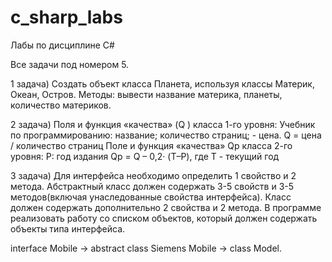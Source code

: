 # c_sharp_labs
Лабы по дисциплине C#


Все задачи под номером 5.

1 задача)
Создать объект класса Планета, используя классы Материк, Океан, Остров.
Методы: вывести название материка, планеты, количество материков.


2 задача)
Поля и функция «качества» (Q ) класса 1-го уровня:
Учебник по программированию: название; количество страниц; - цена. Q = цена / количество страниц
Поле и функция «качества» Qp класса 2-го уровня:
P: год издания Qp = Q – 0,2· (Т–Р),   где Т -  текущий год


3 задача)
Для интерфейса необходимо определить 1 свойство и 2 метода. 
Абстрактный класс должен содержать 3-5 свойств и 3-5 методов(включая унаследованные свойства интерфейса). 
Класс должен содержать дополнительно 2 свойства и 2 метода.
В программе реализовать работу со списком объектов, который должен содержать объекты типа интерфейса.

interface Mobile -> abstract class Siemens Mobile -> class Model.
